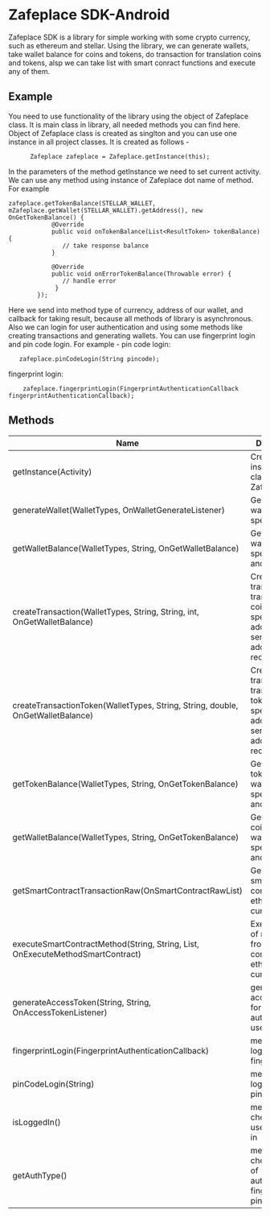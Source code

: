 # Zafeplace  SDK-Android

 Zafeplace  SDK is a library for simple working with some crypto currency, such as ethereum and stellar. Using the library, we can
 generate wallets, take wallet balance for coins and tokens, do transaction for translation coins and tokens, alsp we can take list with smart conract functions and 
 execute any of them. 
 
 Example
 -------
 
 You need to use functionality of the library using the object of Zafeplace class. It is main class in library, all needed methods you
 can find here. Object of Zefaplace class is created as singlton and you can use one instance in all project classes. It is created as follows - 
 
          Zafeplace zafeplace = Zafeplace.getInstance(this);
 In the parameters of the method getInstance we need to set current activity.
 We can use any method using instance of Zafeplace dot name of method. For example 
 
    zafeplace.getTokenBalance(STELLAR_WALLET, mZafeplace.getWallet(STELLAR_WALLET).getAddress(), new OnGetTokenBalance() {
                @Override
                public void onTokenBalance(List<ResultToken> tokenBalance) {
                   // take response balance 
                }

                @Override
                public void onErrorTokenBalance(Throwable error) {
                   // handle error 
                 }
            });
            
  Here we send into method type of currency, address of our wallet, and callback for taking result, because all methods of library is asynchronous. Also we can login for user authentication and using some methods like creating transactions and generating wallets.
  You can use fingerprint login and pin code login. For example - pin code login:
      
       zafeplace.pinCodeLogin(String pincode);
   fingerprint login:
   
        zafeplace.fingerprintLogin(FingerprintAuthenticationCallback fingerprintAuthenticationCallback);
             
       
  
  Methods
  -------  
  
  | Name | Description |
  |-------|------------|
  |getInstance(Activity)| Create instance of class Zafeplace|
  |generateWallet(WalletTypes, OnWalletGenerateListener)| Generate wallet for the specified type|
  |getWalletBalance(WalletTypes, String, OnGetWalletBalance)| Get balance of wallet for the specified type and address|
  |createTransaction(WalletTypes, String, String, int, OnGetWalletBalance)| Create transaction for translation coins for specified type, address sender and address recipient|
  |createTransactionToken(WalletTypes, String, String, double, OnGetWalletBalance)| Create transaction for translation tokens for specified type, address sender and address recipient|
  |getTokenBalance(WalletTypes, String, OnGetTokenBalance)| Get balance tokens for wallet for  specified type and address|
  |getWalletBalance(WalletTypes, String, OnGetTokenBalance)| Get balance coins for wallet for  specified type and address|
  |getSmartContractTransactionRaw(OnSmartContractRawList)| Get list of smart contracts for ethereum currency|
  |executeSmartContractMethod(String, String, List<MethodParamsSmart>, OnExecuteMethodSmartContract)| Execute one of methods from list smart contracts for ethereum currency|
  |generateAccessToken(String, String, OnAccessTokenListener)| generate access token for authentication user  |
  |fingerprintLogin(FingerprintAuthenticationCallback)| method for login user with fingerprint |
  |pinCodeLogin(String)| method for login user with pin code |
  |isLoggedIn()| method for checking is user is signed in |
  |getAuthType()| method for checking type of authentication, fingerprint or pin code |
  